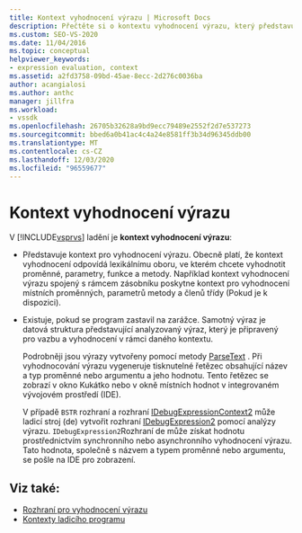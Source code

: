 ```yaml
---
title: Kontext vyhodnocení výrazu | Microsoft Docs
description: Přečtěte si o kontextu vyhodnocení výrazu, který představuje kontext pro vyhodnocení výrazu a existuje při zastavení programu na zarážce.
ms.custom: SEO-VS-2020
ms.date: 11/04/2016
ms.topic: conceptual
helpviewer_keywords:
- expression evaluation, context
ms.assetid: a2fd3758-09bd-45ae-8ecc-2d276c0036ba
author: acangialosi
ms.author: anthc
manager: jillfra
ms.workload:
- vssdk
ms.openlocfilehash: 26705b32628a9bd9ecc79489e2552f2d7e537273
ms.sourcegitcommit: bbed6a0b41ac4c4a24e8581ff3b34d96345ddb00
ms.translationtype: MT
ms.contentlocale: cs-CZ
ms.lasthandoff: 12/03/2020
ms.locfileid: "96559677"
---
```

# <a name="expression-evaluation-context"></a>Kontext vyhodnocení výrazu
V [!INCLUDE[vsprvs](../../code-quality/includes/vsprvs_md.md)] ladění je **kontext vyhodnocení výrazu**:

- Představuje kontext pro vyhodnocení výrazu. Obecně platí, že kontext vyhodnocení odpovídá lexikálnímu oboru, ve kterém chcete vyhodnotit proměnné, parametry, funkce a metody. Například kontext vyhodnocení výrazu spojený s rámcem zásobníku poskytne kontext pro vyhodnocení místních proměnných, parametrů metody a členů třídy (Pokud je k dispozici).

- Existuje, pokud se program zastavil na zarážce. Samotný výraz je datová struktura představující analyzovaný výraz, který je připravený pro vazbu a vyhodnocení v rámci daného kontextu.

     Podrobněji jsou výrazy vytvořeny pomocí metody [ParseText](../../extensibility/debugger/reference/idebugexpressioncontext2-parsetext.md) . Při vyhodnocování výrazu vygeneruje tisknutelné řetězec obsahující název a typ proměnné nebo argumentu a jeho hodnotu. Tento řetězec se zobrazí v okno Kukátko nebo v okně místních hodnot v integrovaném vývojovém prostředí (IDE).

     V případě `BSTR` rozhraní a rozhraní [IDebugExpressionContext2](../../extensibility/debugger/reference/idebugexpressioncontext2.md) může ladicí stroj (de) vytvořit rozhraní [IDebugExpression2](../../extensibility/debugger/reference/idebugexpression2.md) pomocí analýzy výrazu. `IDebugExpression2`Rozhraní de může získat hodnotu prostřednictvím synchronního nebo asynchronního vyhodnocení výrazu. Tato hodnota, společně s názvem a typem proměnné nebo argumentu, se pošle na IDE pro zobrazení.

## <a name="see-also"></a>Viz také:
- [Rozhraní pro vyhodnocení výrazu](../../extensibility/debugger/reference/expression-evaluation-interfaces.md)
- [Kontexty ladicího programu](../../extensibility/debugger/debugger-contexts.md)
